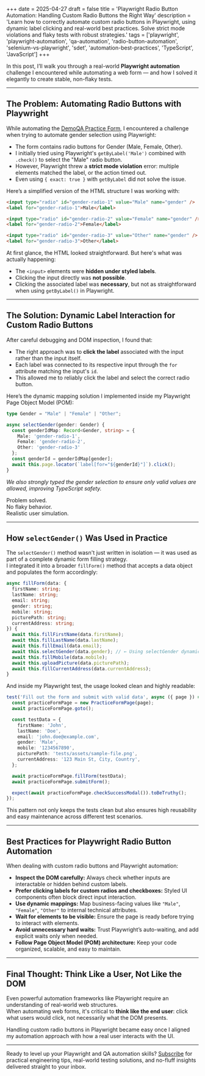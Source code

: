 +++
date = 2025-04-27
draft = false
title = 'Playwright Radio Button Automation: Handling Custom Radio Buttons the Right Way'
description = 'Learn how to correctly automate custom radio buttons in Playwright, using dynamic label clicking and real-world best practices. Solve strict mode violations and flaky tests with robust strategies.'
tags = ['playwright', 'playwright-automation', 'qa-automation', 'radio-button-automation', 'selenium-vs-playwright', 'sdet', 'automation-best-practices', 'TypeScript', 'JavaScript']
+++

In this post, I’ll walk you through a real-world **Playwright automation** challenge I encountered while automating a web form — and how I solved it elegantly to create stable, non-flaky tests.

---

## The Problem: Automating Radio Buttons with Playwright

While automating the [DemoQA Practice Form](https://demoqa.com/automation-practice-form), I encountered a challenge when trying to automate gender selection using Playwright:

- The form contains radio buttons for Gender (Male, Female, Other).
- I initially tried using Playwright's `getByLabel('Male')` combined with `.check()` to select the "Male" radio button.
- However, Playwright threw a **strict mode violation** error: multiple elements matched the label, or the action timed out.
- Even using `{ exact: true }` with `getByLabel` did not solve the issue.

Here’s a simplified version of the HTML structure I was working with:

```html
<input type="radio" id="gender-radio-1" value="Male" name="gender" />
<label for="gender-radio-1">Male</label>

<input type="radio" id="gender-radio-2" value="Female" name="gender" />
<label for="gender-radio-2">Female</label>

<input type="radio" id="gender-radio-3" value="Other" name="gender" />
<label for="gender-radio-3">Other</label>
```

At first glance, the HTML looked straightforward. But here's what was actually happening:

- The `<input>` elements were **hidden under styled labels**.
- Clicking the input directly was **not possible**.
- Clicking the associated label was **necessary**, but not as straightforward when using `getByLabel()` in Playwright.

---

## The Solution: Dynamic Label Interaction for Custom Radio Buttons

After careful debugging and DOM inspection, I found that:

- The right approach was to **click the label** associated with the input rather than the input itself.
- Each label was connected to its respective input through the `for` attribute matching the input's `id`.
- This allowed me to reliably click the label and select the correct radio button.

Here’s the dynamic mapping solution I implemented inside my Playwright Page Object Model (POM):

```typescript
type Gender = "Male" | "Female" | "Other";

async selectGender(gender: Gender) {
  const genderIdMap: Record<Gender, string> = {
    Male: 'gender-radio-1',
    Female: 'gender-radio-2',
    Other: 'gender-radio-3'
  };
  const genderId = genderIdMap[gender];
  await this.page.locator(`label[for="${genderId}"]`).click();
}
```

*We also strongly typed the gender selection to ensure only valid values are allowed, improving TypeScript safety.*

Problem solved.  
No flaky behavior.  
Realistic user simulation.

---

## How `selectGender()` Was Used in Practice

The `selectGender()` method wasn't just written in isolation — it was used as part of a complete dynamic form filling strategy.  
I integrated it into a broader `fillForm()` method that accepts a data object and populates the form accordingly:

```typescript
async fillForm(data: {
  firstName: string;
  lastName: string;
  email: string;
  gender: string;
  mobile: string;
  picturePath: string;
  currentAddress: string;
}) {
  await this.fillFirstName(data.firstName);
  await this.fillLastName(data.lastName);
  await this.fillEmail(data.email);
  await this.selectGender(data.gender); // ← Using selectGender dynamically
  await this.fillMobile(data.mobile);
  await this.uploadPicture(data.picturePath);
  await this.fillCurrentAddress(data.currentAddress);
}
```

And inside my Playwright test, the usage looked clean and highly readable:

```typescript
test('Fill out the form and submit with valid data', async ({ page }) => {
  const practiceFormPage = new PracticeFormPage(page);
  await practiceFormPage.goto();

  const testData = {
    firstName: 'John',
    lastName: 'Doe',
    email: 'john.doe@example.com',
    gender: 'Male',
    mobile: '1234567890',
    picturePath: 'tests/assets/sample-file.png',
    currentAddress: '123 Main St, City, Country',
  };

  await practiceFormPage.fillForm(testData);
  await practiceFormPage.submitForm();

  expect(await practiceFormPage.checkSuccessModal()).toBeTruthy();
});
```

This pattern not only keeps the tests clean but also ensures high reusability and easy maintenance across different test scenarios.

---

## Best Practices for Playwright Radio Button Automation

When dealing with custom radio buttons and Playwright automation:

- **Inspect the DOM carefully:** Always check whether inputs are interactable or hidden behind custom labels.
- **Prefer clicking labels for custom radios and checkboxes:** Styled UI components often block direct input interaction.
- **Use dynamic mappings:** Map business-facing values like `"Male"`, `"Female"`, `"Other"` to internal technical attributes.
- **Wait for elements to be visible:** Ensure the page is ready before trying to interact with elements.
- **Avoid unnecessary hard waits:** Trust Playwright’s auto-waiting, and add explicit waits only when needed.
- **Follow Page Object Model (POM) architecture:** Keep your code organized, scalable, and easy to maintain.

---

## Final Thought: Think Like a User, Not Like the DOM

Even powerful automation frameworks like Playwright require an understanding of real-world web structures.  
When automating web forms, it's critical to **think like the end user**: click what users would click, not necessarily what the DOM presents.

Handling custom radio buttons in Playwright became easy once I aligned my automation approach with how a real user interacts with the UI.

---

Ready to level up your Playwright and QA automation skills? [Subscribe](#subscribe) for practical engineering tips, real-world testing solutions, and no-fluff insights delivered straight to your inbox.
